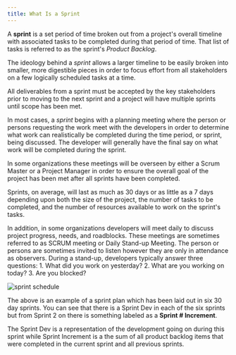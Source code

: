 ```yaml
---
title: What Is a Sprint
---
```

A **sprint** is a set period of time broken out from a project's overall timeline with associated tasks to be completed during that period of time. That list of tasks is referred to as the sprint's _Product Backlog_.

The ideology behind a _sprint_ allows a larger timeline to be easily broken into smaller, more digestible pieces in order to focus effort from all stakeholders on a few logically scheduled tasks at a time.

All deliverables from a sprint must be accepted by the key stakeholders prior to moving to the next sprint and a project will have multiple sprints until scope has been met.

In most cases, a _sprint_ begins with a planning meeting where the person or persons requesting the work meet with the developers in order to determine what work can realistically be completed during the time period, or sprint, being discussed. The developer will generally have the final say on what work will be completed during the sprint.

In some organizations these meetings will be overseen by either a Scrum Master or a Project Manager in order to ensure the overall goal of the project has been met after all sprints have been completed.

Sprints, on average, will last as much as 30 days or as little as a 7 days depending upon both the size of the project, the number of tasks to be completed, and the number of resources available to work on the sprint's tasks.

In addition, in some organizations developers will meet daily to discuss project progress, needs, and roadblocks. These meetings are sometimes referred to as SCRUM meeting or Daily Stand-up Meeting. The person or persons are sometimes invited to listen however they are only in attendance as observers. During a stand-up, developers typically answer three questions: 1. What did you work on yesterday? 2. What are you working on today?  3. Are you blocked?

![sprint schedule](https://i.imgur.com/l8EAw1L.png "example of sprint schedule")

The above is an example of a sprint plan which has been laid out in six 30 day sprints. You can see that there is a Sprint Dev in each of the six sprints but from Sprint 2 on there is something labeled as a **Sprint # Increment**.

The Sprint Dev is a representation of the development going on during this sprint while Sprint Increment is a the sum of all product backlog items that were completed in the current sprint and all previous sprints.
